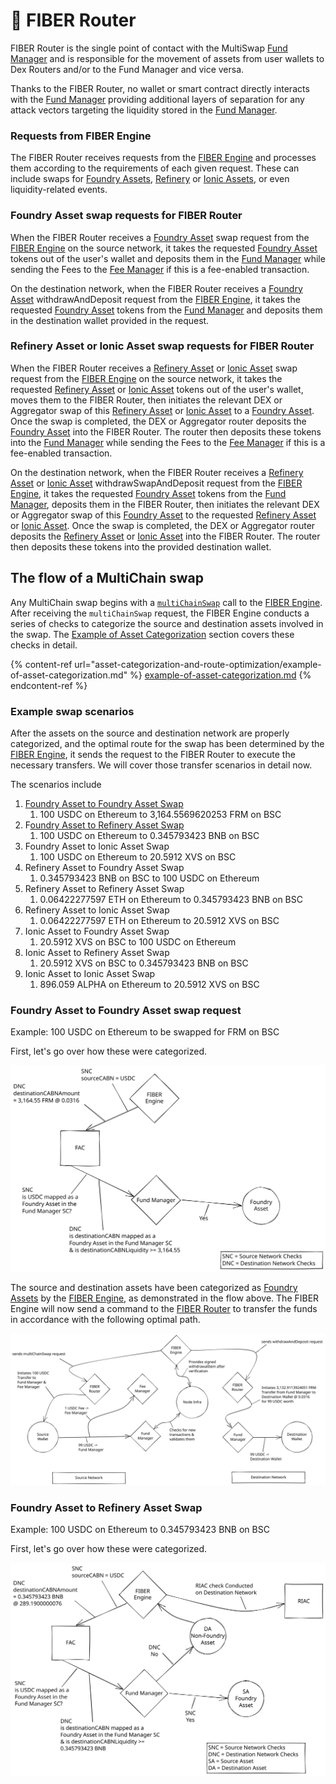 # 🔄 FIBER Router

FIBER Router is the single point of contact with the MultiSwap [Fund Manager](fund-manager.md) and is responsible for the movement of assets from user wallets to Dex Routers and/or to the Fund Manager and vice versa.&#x20;

Thanks to the FIBER Router, no wallet or smart contract directly interacts with the [Fund Manager](fund-manager.md) providing additional layers of separation for any attack vectors targeting the liquidity stored in the [Fund Manager](fund-manager.md).

### Requests from FIBER Engine

The FIBER Router receives requests from the [FIBER Engine](fiber-engine.md) and processes them according to the requirements of each given request. These can include swaps for [Foundry Assets](../asset-types/foundry-assets.md), [Refinery](../asset-types/refinery-assets.md) or [Ionic Assets](../asset-types/ionic-assets.md), or even liquidity-related events.

### Foundry Asset swap requests for FIBER Router

When the FIBER Router receives a [Foundry Asset](../asset-types/foundry-assets.md) swap request from the [FIBER Engine](fiber-engine.md) on the source network, it takes the requested [Foundry Asset](../asset-types/foundry-assets.md) tokens out of the user's wallet and deposits them in the [Fund Manager](fund-manager.md) while sending the Fees to the [Fee Manager](fee-manager.md) if this is a fee-enabled transaction.&#x20;

On the destination network, when the FIBER Router receives a [Foundry Asset](../asset-types/foundry-assets.md) withdrawAndDeposit request from the [FIBER Engine](fiber-engine.md), it takes the requested [Foundry Asset](../asset-types/foundry-assets.md) tokens from the [Fund Manager](fund-manager.md) and deposits them in the destination wallet provided in the request.

### Refinery Asset or Ionic Asset swap requests for FIBER Router

When the FIBER Router receives a [Refinery Asset](../asset-types/refinery-assets.md) or [Ionic Asset](../asset-types/ionic-assets.md) swap request from the [FIBER Engine](fiber-engine.md) on the source network, it takes the requested [Refinery Asset](../asset-types/refinery-assets.md) or [Ionic Asset](../asset-types/ionic-assets.md) tokens out of the user's wallet, moves them to the FIBER Router, then initiates the relevant DEX or Aggregator swap of this [Refinery Asset](../asset-types/refinery-assets.md) or [Ionic Asset](../asset-types/ionic-assets.md) to a [Foundry Asset](../asset-types/foundry-assets.md). Once the swap is completed, the DEX or Aggregator router deposits the [Foundry Asset](../asset-types/foundry-assets.md) into the FIBER Router. The router then deposits these tokens into the [Fund Manager](fund-manager.md) while sending the Fees to the [Fee Manager](fee-manager.md) if this is a fee-enabled transaction.&#x20;

On the destination network, when the FIBER Router receives a [Refinery Asset](../asset-types/refinery-assets.md) or [Ionic Asset](../asset-types/ionic-assets.md) withdrawSwapAndDeposit request from the [FIBER Engine](fiber-engine.md), it takes the requested [Foundry Asset](../asset-types/foundry-assets.md) tokens from the [Fund Manager](fund-manager.md), deposits them in the FIBER Router, then initiates the relevant DEX or Aggregator swap of this [Foundry Asset](../asset-types/foundry-assets.md) to the requested [Refinery Asset](../asset-types/refinery-assets.md) or [Ionic Asset](../asset-types/ionic-assets.md). Once the swap is completed, the DEX or Aggregator router deposits the [Refinery Asset](../asset-types/refinery-assets.md) or [Ionic Asset](../asset-types/ionic-assets.md) into the FIBER Router. The router then deposits these tokens into the provided destination wallet.

## The flow of a MultiChain swap

Any MultiChain swap begins with a [`multiChainSwap`](overview-fiber.md#typical-multichainswap-request-sent-to-fiber-engine) call to the [FIBER Engine](fiber-engine.md). After receiving the `multiChainSwap` request, the FIBER Engine conducts a series of checks to categorize the source and destination assets involved in the swap. The [Example of Asset Categorization](asset-categorization-and-route-optimization/example-of-asset-categorization.md) section covers these checks in detail.

{% content-ref url="asset-categorization-and-route-optimization/example-of-asset-categorization.md" %}
[example-of-asset-categorization.md](asset-categorization-and-route-optimization/example-of-asset-categorization.md)
{% endcontent-ref %}

### Example swap scenarios

After the assets on the source and destination network are properly categorized, and the optimal route for the swap has been determined by the [FIBER Engine](fiber-engine.md), it sends the request to the FIBER Router to execute the necessary transfers. We will cover those transfer scenarios in detail now.

The scenarios include

1. [Foundry Asset to Foundry Asset Swap](fiber-router.md#foundry-asset-to-foundry-asset-swap-request)
   1. 100 USDC on Ethereum to 3,164.5569620253 FRM on BSC
2. F[oundry Asset to Refinery Asset Swap](fiber-router.md#foundry-asset-to-refinery-asset-swap)
   1. 100 USDC on Ethereum to 0.345793423 BNB on BSC
3. Foundry Asset to Ionic Asset Swap
   1. 100 USDC on Ethereum to 20.5912 XVS on BSC
4. Refinery Asset to Foundry Asset Swap
   1. 0.345793423 BNB on BSC to 100 USDC on Ethereum
5. Refinery Asset to Refinery Asset Swap
   1. 0.06422277597 ETH on Ethereum to 0.345793423 BNB on BSC
6. Refinery Asset to Ionic Asset Swap
   1. 0.06422277597 ETH on Ethereum to 20.5912 XVS on BSC
7. Ionic Asset to Foundry Asset Swap
   1. 20.5912 XVS on BSC to 100 USDC on Ethereum
8. Ionic Asset to Refinery Asset Swap
   1. 20.5912 XVS on BSC to 0.345793423 BNB on BSC
9. Ionic Asset to Ionic Asset Swap
   1. 896.059 ALPHA on Ethereum to 20.5912 XVS on BSC

### Foundry Asset to Foundry Asset swap request

Example: 100 USDC on Ethereum to be swapped for FRM on BSC

First, let's go over how these were categorized.



<img src="../../../../.gitbook/assets/file.drawing (5).svg" alt="FIBER request - Asset Categorization - FIAC Flow Example" class="gitbook-drawing">

The source and destination assets have been categorized as [Foundry Assets](../asset-types/foundry-assets.md) by the [FIBER Engine](fiber-engine.md), as demonstrated in the flow above. The FIBER Engine will now send a command to the [FIBER Router](fiber-router.md) to transfer the funds in accordance with the following optimal path.

<img src="../../../../.gitbook/assets/file.drawing (3).svg" alt="Foundry Asset to Foundry Asset Swap" class="gitbook-drawing">

### Foundry Asset to Refinery Asset Swap

Example: 100 USDC on Ethereum to 0.345793423 BNB on BSC

First, let's go over how these were categorized.

<img src="../../../../.gitbook/assets/file.drawing (1).svg" alt="FIBER request - Asset Categorization - FIAC &#x26; RIAC Flow Example" class="gitbook-drawing">

